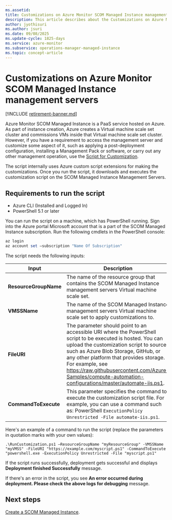 ```yaml
---
ms.assetid: 
title: Customizations on Azure Monitor SCOM Managed Instance management servers
description: This article describes about the Customizations on Azure Monitor SCOM Managed Instance management servers.
author: jyothisuri
ms.author: jsuri
ms.date: 09/08/2025
ms.update-cycle: 1825-days
ms.service: azure-monitor
ms.subservice: operations-manager-managed-instance
ms.topic: concept-article
---
```


# Customizations on Azure Monitor SCOM Managed Instance management servers

[!INCLUDE [retirement-banner.md](includes/retirement-banner.md)]

Azure Monitor SCOM Managed Instance is a PaaS service hosted on Azure. As part of instance creation, Azure creates a Virtual machine scale set cluster and commissions VMs inside that Virtual machine scale set cluster. However, if you have a requirement to access the management server and customize some aspect of it, such as applying a post-deployment configuration, installing a Management Pack or software, or carry out any other management operation, use the [Script for Customization](https://download.microsoft.com/download/0/1/5/015ee8fc-e3ab-4842-8c2a-3acebb0e54f5/RunCustomizations.zip).

The script internally uses Azure custom script extensions for making the customizations. Once you run the script, it downloads and executes the customization script on the SCOM Managed Instance Management Servers.

## Requirements to run the script

- Azure CLI (Installed and Logged In)
- PowerShell 5.1 or later

You can run the script on a machine, which has PowerShell running. Sign into the Azure portal Microsoft account that is a part of the SCOM Managed Instance subscription. Run the following cmdlets in the PowerShell console:

```powershell
az login
az account set –subscription "Name Of Subscription"
```

The script needs the following inputs:

|Input | Description |
|---|---|
| **ResourceGroupName** | The name of the resource group that contains the SCOM Managed Instance management servers Virtual machine scale set. |
| **VMSSName** | The name of the SCOM Managed Instance management servers Virtual machine scale set to apply customizations to. |
| **FileURI** | The parameter should point to an accessible URI where the PowerShell script to be executed is hosted. You can upload the customization script to sources such as Azure Blob Storage, GitHub, or any other platform that provides storage. For example, see https://raw.githubusercontent.com/Azure-Samples/compute-automation-configurations/master/automate-iis.ps1. |
| **CommandToExecute** | This parameter specifies the command to execute the customization script file. For example, you can use a command such as: PowerShell `ExecutionPolicy Unrestricted -File automate-iis.ps1`. |

Here's an example of a command to run the script (replace the parameters in quotation marks with your own values):

```
.\RunCustomization.ps1 –ResourceGroupName "myResourceGroup" -VMSSName "myVMSS" -FileURI "https://example.com/myscript.ps1" -CommandToExecute "powershell.exe -ExecutionPolicy Unrestricted -File "myscript.ps1"
```

If the script runs successfully, deployment gets successful and displays **Deployment finished Successfully** message.

If there's an error in the script, you see **An error occurred during deployment. Please check the above logs for debugging** message.

## Next steps

[Create a SCOM Managed Instance](create-operations-manager-managed-instance.md).